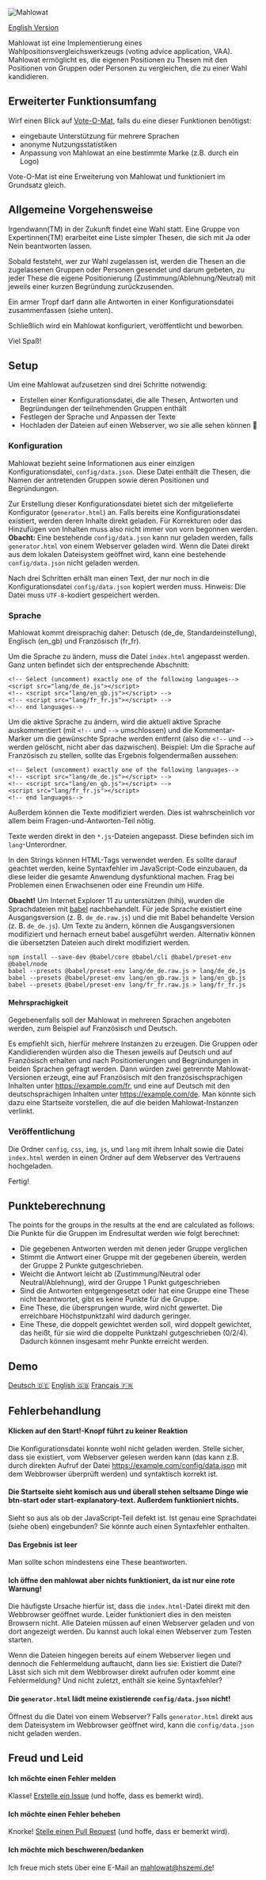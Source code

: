 ![Mahlowat](img/mahlowat_logo.png)

[English Version](README.md)

Mahlowat ist eine Implementierung eines Wahlpositionsvergleichswerkzeugs (voting advice application, VAA). Mahlowat ermöglicht es, die eigenen Positionen zu Thesen mit den Positionen von Gruppen oder Personen zu vergleichen,
die zu einer Wahl kandidieren.

Erweiterter Funktionsumfang
---------------------------

Wirf einen Blick auf [Vote-O-Mat](https://github.com/SilvanVerhoeven/vote-o-mat), falls du eine dieser Funktionen benötigst:

- eingebaute Unterstützung für mehrere Sprachen
- anonyme Nutzungsstatistiken
- Anpassung von Mahlowat an eine bestimmte Marke (z.B. durch ein Logo)

Vote-O-Mat ist eine Erweiterung von Mahlowat und funktioniert im Grundsatz gleich.


Allgemeine Vorgehensweise
--------------------------

Irgendwann(TM) in der Zukunft findet eine Wahl statt. Eine Gruppe von Expertinnen(TM) erarbeitet eine Liste simpler Thesen, die sich mit 
Ja oder Nein beantworten lassen.

Sobald feststeht, wer zur Wahl zugelassen ist, werden die Thesen an die zugelassenen Gruppen oder Personen gesendet und darum gebeten,
zu jeder These die eigene Positionierung (Zustimmung/Ablehnung/Neutral) mit jeweils einer kurzen Begründung zurückzusenden.

Ein armer Tropf darf dann alle Antworten in einer Konfigurationsdatei zusammenfassen (siehe unten).

Schließlich wird ein Mahlowat konfiguriert, veröffentlicht und beworben.

Viel Spaß!


Setup
-----

Um eine Mahlowat aufzusetzen sind drei Schritte notwendig:

 - Erstellen einer Konfigurationsdatei, die alle Thesen, Antworten und Begründungen der teilnehmenden Gruppen enthält
 - Festlegen der Sprache und Anpassen der Texte
 - Hochladen der Dateien auf einen Webserver, wo sie alle sehen können :see_no_evil:

### Konfiguration

Mahlowat bezieht seine Informationen aus einer einzigen Konfigurationsdatei, `config/data.json`. Diese Datei enthält die
Thesen, die Namen der antretenden Gruppen sowie deren Positionen und Begründungen.

Zur Erstellung dieser Konfigurationsdatei bietet sich der mitgelieferte Konfigurator (`generator.html`) an. Falls bereits
eine Konfigurationsdatei existiert, werden deren Inhalte direkt geladen. Für Korrekturen oder das Hinzufügen von
Inhalten muss also nicht immer von vorn begonnen werden.  
**Obacht:** Eine bestehende `config/data.json` kann nur geladen werden, falls `generator.html` von einem Webserver geladen wird.
Wenn die Datei direkt aus dem lokalen Dateisystem geöffnet wird, kann eine bestehende `config/data.json` nicht geladen werden.

Nach drei Schritten erhält man einen Text, der nur noch in die Konfigurationsdatei `config/data.json` kopiert werden muss. 
Hinweis: Die Datei muss `UTF-8`-kodiert gespeichert werden.

### Sprache

Mahlowat kommt dreisprachig daher: Detusch (de\_de, Standardeinstellung), Englisch (en\_gb) und Französisch (fr\_fr).

Um die Sprache zu ändern, muss die Datei `index.html` angepasst werden.
Ganz unten befindet sich der entsprechende Abschnitt:

```
<!-- Select (uncomment) exactly one of the following languages-->
<script src="lang/de_de.js"></script>
<!-- <script src="lang/en_gb.js"></script> -->
<!-- <script src="lang/fr_fr.js"></script> -->
<!-- end languages-->
```

Um die aktive Sprache zu ändern, wird die aktuell aktive Sprache auskommentiert (mit `<!--` und `-->` umschlossen) und die Kommentar-Marker
um die gewünschte Sprache werden entfernt (also die `<!--` und `-->` werden gelöscht, nicht aber das dazwischen).
Beispiel: Um die Sprache auf Französisch zu stellen, sollte das Ergebnis folgendermaßen aussehen:

```
<!-- Select (uncomment) exactly one of the following languages-->
<!-- <script src="lang/de_de.js"></script> -->
<!-- <script src="lang/en_gb.js"></script> -->
<script src="lang/fr_fr.js"></script>
<!-- end languages-->
```

Außerdem können die Texte modifiziert werden. Dies ist wahrscheinlich vor allem beim Fragen-und-Antworten-Teil nötig.

Texte werden direkt in den `*.js`-Dateien angepasst. Diese befinden sich im `lang`-Unterordner.

In den Strings können HTML-Tags verwendet werden. Es sollte darauf geachtet werden, keine Syntaxfehler im JavaScript-Code einzubauen, 
da diese leider die gesamte Anwendung dysfunktional machen. Frag bei Problemen einen Erwachsenen oder eine Freundin um Hilfe.

**Obacht!** Um Internet Explorer 11 zu unterstützen (hihi), wurden die Sprachdateien mit [babel](https://babeljs.io)
nachbehandelt. Für jede Sprache existiert eine Ausgangsversion (z. B. `de_de.raw.js`) und die mit Babel behandelte Version
(z. B. `de_de.js`). Um Texte zu ändern, können die Ausgangsversionen modifiziert und hernach erneut babel ausgeführt werden. 
Alternativ können die übersetzten Dateien auch direkt modifiziert werden.

```
npm install --save-dev @babel/core @babel/cli @babel/preset-env @babel/node
babel --presets @babel/preset-env lang/de_de.raw.js > lang/de_de.js
babel --presets @babel/preset-env lang/en_gb.raw.js > lang/en_gb.js
babel --presets @babel/preset-env lang/fr_fr.raw.js > lang/fr_fr.js
```

#### Mehrsprachigkeit

Gegebenenfalls soll der Mahlowat in mehreren Sprachen angeboten werden, zum Beispiel auf Französisch und Deutsch.

Es empfiehlt sich, hierfür mehrere Instanzen zu erzeugen. Die Gruppen oder Kandidierenden würden also die Thesen jeweils auf Deutsch und auf 
Französisch erhalten und nach Positionierungen und Begründungen in beiden Sprachen gefragt werden. Dann würden zwei getrennte Mahlowat-Versionen
erzeugt, eine auf Französisch mit den französischsprachigen Inhalten unter https://example.com/fr, und eine auf Deutsch mit den deutschsprachigen
Inhalten unter https://example.com/de. Man könnte sich dazu eine Startseite vorstellen, die auf die beiden Mahlowat-Instanzen verlinkt.

### Veröffentlichung

Die Ordner `config`, `css`, `img`, `js`, und `lang` mit ihrem Inhalt sowie die Datei `index.html` werden in einen Ordner auf dem Webserver des
Vertrauens hochgeladen.

Fertig!


Punkteberechnung
----------------

The points for the groups in the results at the end are calculated as follows: 
Die Punkte für die Gruppen im Endresultat werden wie folgt berechnet:

 - Die gegebenen Antworten werden mit denen jeder Gruppe verglichen
 - Stimmt die Antwort einer Gruppe mit der gegebenen überein, werden der Gruppe 2 Punkte gutgeschrieben.
 - Weicht die Antwort leicht ab (Zustimmung/Neutral oder Neutral/Ablehnung), wird der Gruppe 1 Punkt gutgeschrieben
 - Sind die Antworten entgegengesetzt oder hat eine Gruppe eine These nicht beantwortet, gibt es keine Punkte für die Gruppe.
 - Eine These, die übersprungen wurde, wird nicht gewertet. Die erreichbare Höchstpunktzahl wird dadurch geringer.
 - Eine These, die doppelt gewichtet werden soll, wird doppelt gewichtet, das heißt, für sie wird die doppelte Punktzahl
   gutgeschrieben (0/2/4). Dadurch können insgesamt mehr Punkte erreicht werden.


Demo
----

[Deutsch :de:](https://hscmi.de/mahlowat/de/) [English :uk:](https://hscmi.de/mahlowat/en/) [Français :fr:](https://hscmi.de/mahlowat/fr/)


Fehlerbehandlung
----------------

#### Klicken auf den Start!-Knopf führt zu keiner Reaktion

Die Konfigurationsdatei konnte wohl nicht geladen werden. Stelle sicher, dass sie existiert, vom Webserver gelesen werden kann
(das kann z.B. durch direkten Aufruf der Datei https://example.com/config/data.json mit dem Webbrowser überprüft werden) und 
syntaktisch korrekt ist.


#### Die Startseite sieht komisch aus und überall stehen seltsame Dinge wie btn-start oder start-explanatory-text. Außerdem funktioniert nichts.

Sieht so aus als ob der JavaScript-Teil defekt ist. Ist genau eine Sprachdatei (siehe oben) eingebunden? Sie könnte auch einen Syntaxfehler enthalten.


#### Das Ergebnis ist leer

Man sollte schon mindestens eine These beantworten.


#### Ich öffne den mahlowat aber nichts funktioniert, da ist nur eine rote Warnung!

Die häufigste Ursache hierfür ist, dass die `index.html`-Datei direkt mit den Webbrowser geöffnet wurde. Leider funktioniert dies in den
meisten Browsern nicht. Alle Dateien müssen auf einen Webserver geladen und von dort angezeigt werden. Du kannst auch lokal einen Webserver
zum Testen starten.

Wenn die Dateien hingegen bereits auf einem Webserver liegen und dennoch die Fehlermeldung auftaucht, dann lies sie: Existiert die Datei?
Lässt sich sich mit dem Webbrowser direkt aufrufen oder kommt eine Fehlermeldung? Und nicht zuletzt, enthält sie keine Syntaxfehler?


#### Die `generator.html` lädt meine existierende `config/data.json` nicht!

Öffnest du die Datei von einem Webserver?
Falls `generator.html` direkt aus dem Dateisystem im Webbrowser geöffnet wird, kann die `config/data.json` nicht geladen werden.

Freud und Leid
------------

#### Ich möchte einen Fehler melden

Klasse!  [Erstelle ein Issue](https://github.com/HSZemi/mahlowat/issues) (und hoffe, dass es bemerkt wird).


#### Ich möchte einen Fehler beheben

Knorke!  [Stelle einen Pull Request](https://github.com/HSZemi/mahlowat/pulls) (und hoffe, dass er bemerkt wird).

#### Ich möchte mich beschweren/bedanken

Ich freue mich stets über eine E-Mail an mahlowat@hszemi.de!
